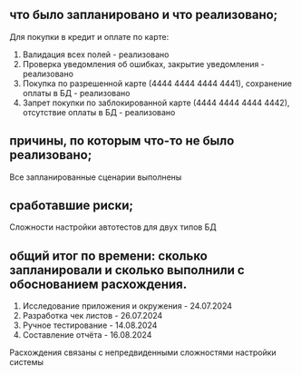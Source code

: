 ## что было запланировано и что реализовано;
Для покупки в кредит и оплате по карте:
1. Валидация всех полей - реализовано
2. Проверка уведомления об ошибках, закрытие уведомления - реализовано
3. Покупка по разрешенной карте (4444 4444 4444 4441), сохранение оплаты в БД - реализовано
4. Запрет покупки по заблокированной карте (4444 4444 4444 4442), отсутствие оплаты в БД - реализовано
## причины, по которым что-то не было реализовано;
Все запланированные сценарии выполнены
## сработавшие риски;
Сложности настройки автотестов для двух типов БД
## общий итог по времени: сколько запланировали и сколько выполнили с обоснованием расхождения.
1. Исследование приложения и окружения - 24.07.2024
2. Разработка чек листов - 26.07.2024
3. Ручное тестирование - 14.08.2024
4. Составление отчёта - 16.08.2024

Расхождения связаны с непредвиденными сложностями настройки системы
